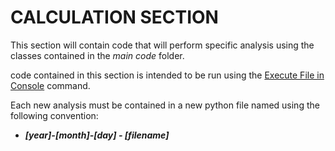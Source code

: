 # CALCULATION SECTION

This section will contain code that will perform specific analysis 
using the classes contained in the *main code* folder.

code contained in this section is intended to be run using the [Execute File in Console](https://intellij-support.jetbrains.com/hc/en-us/community/posts/115000781890-Quick-command-to-run-file-in-console-in-Pycharm-using-the-command-runfile-)
command.

Each new analysis must be contained in a new python file named
using the following convention:

* ***[year]-[month]-[day] - [filename]***